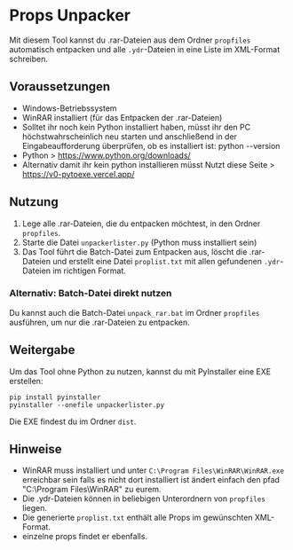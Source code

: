 # Props Unpacker

Mit diesem Tool kannst du .rar-Dateien aus dem Ordner `propfiles` automatisch entpacken und alle `.ydr`-Dateien in eine Liste im XML-Format schreiben.

## Voraussetzungen
- Windows-Betriebssystem
- WinRAR installiert (für das Entpacken der .rar-Dateien)
- Solltet ihr noch kein Python installiert haben, müsst ihr den PC höchstwahrscheinlich neu starten und anschließend in der Eingabeaufforderung überprüfen, ob es installiert ist: python --version
- Python > https://www.python.org/downloads/
- Alternativ damit ihr kein python installieren müsst Nutzt diese Seite > https://v0-pytoexe.vercel.app/


## Nutzung
1. Lege alle .rar-Dateien, die du entpacken möchtest, in den Ordner `propfiles`.
2. Starte die Datei `unpackerlister.py` (Python muss installiert sein)
3. Das Tool führt die Batch-Datei zum Entpacken aus, löscht die .rar-Dateien und erstellt eine Datei `proplist.txt` mit allen gefundenen `.ydr`-Dateien im richtigen Format.

### Alternativ: Batch-Datei direkt nutzen
Du kannst auch die Batch-Datei `unpack_rar.bat` im Ordner `propfiles` ausführen, um nur die .rar-Dateien zu entpacken.

## Weitergabe
Um das Tool ohne Python zu nutzen, kannst du mit PyInstaller eine EXE erstellen:

```
pip install pyinstaller
pyinstaller --onefile unpackerlister.py
```
Die EXE findest du im Ordner `dist`.

## Hinweise
- WinRAR muss installiert und unter `C:\Program Files\WinRAR\WinRAR.exe` erreichbar sein falls es nicht dort installiert ist ändert einfach den pfad "C:\Program Files\WinRAR\" zu eurem.
- Die .ydr-Dateien können in beliebigen Unterordnern von `propfiles` liegen.
- Die generierte `proplist.txt` enthält alle Props im gewünschten XML-Format.
- einzelne props findet er ebenfalls.
